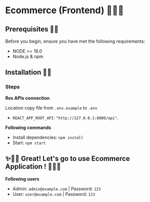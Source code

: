 # Ecommerce (Frontend)​ 🎊🎊🎊

## Prerequisites 🧨🧨

Before you begin, ensure you have met the following requirements:

- NODE >= 16.0
- Node.js & npm

## Installation 🧨🧨

### Steps


**Res APIs connection**

Location copy file from `.env.example` to `.env`
- `REACT_APP_ROOT_API`: `"http://127.0.0.1:8000/api"`.


**Following commands**
- Install dependencies: `npm install`
- Start: `npm start`

## ✨🎉🎉 Great! Let's go to use  Ecommerce Application ! 🎉🎉✨

**Following users**
- Admin: `admin@example.com` | Password: `123`
- User: `user@example.com` | Password: `123`
